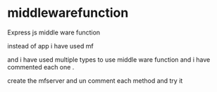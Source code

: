 # middlewarefunction
Express js middle ware function


instead of app i have used mf 

and i have used multiple types to use middle ware function and i have commented each one .

create the mfserver and un comment each method and try it
